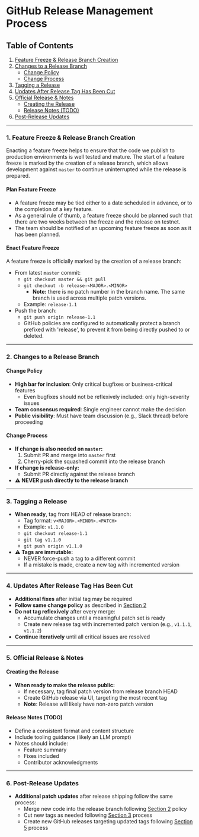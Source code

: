# GitHub Release Management Process

## Table of Contents

1. [Feature Freeze & Release Branch Creation](#1-feature-freeze--release-branch-creation)
2. [Changes to a Release Branch](#2-changes-to-a-release-branch)
   - [Change Policy](#change-policy)
   - [Change Process](#change-process)
3. [Tagging a Release](#3-tagging-a-release)
4. [Updates After Release Tag Has Been Cut](#4-updates-after-release-tag-has-been-cut)
5. [Official Release & Notes](#5-official-release--notes)
   - [Creating the Release](#creating-the-release)
   - [Release Notes (TODO)](#release-notes-todo)
6. [Post-Release Updates](#6-post-release-updates)

---

### 1. **Feature Freeze & Release Branch Creation**

Enacting a feature freeze helps to ensure that the code we publish to production environments is well tested and
mature. The start of a feature freeze is marked by the creation of a release branch, which allows development
against `master` to continue uninterrupted while the release is prepared.

#### Plan Feature Freeze

- A feature freeze may be tied either to a date scheduled in advance, or to the completion of a key feature.
- As a general rule of thumb, a feature freeze should be planned such that there are two weeks between the freeze
and the release on testnet.
- The team should be notified of an upcoming feature freeze as soon as it has been planned.

#### Enact Feature Freeze

A feature freeze is officially marked by the creation of a release branch:

- From latest `master` commit:
  - `git checkout master && git pull`
  - `git checkout -b release-<MAJOR>.<MINOR>`
    - **Note:** there is no patch number in the branch name. The same branch is used across multiple patch versions.
  - Example: `release-1.1`
- Push the branch:
  - `git push origin release-1.1`
  - GitHub policies are configured to automatically protect a branch prefixed with 'release', to prevent it from being
  directly pushed to or deleted.

---

### 2. **Changes to a Release Branch**

#### Change Policy

- **High bar for inclusion**: Only critical bugfixes or business-critical features
    - Even bugfixes should not be reflexively included: only high-severity issues
- **Team consensus required**: Single engineer cannot make the decision
- **Public visibility**: Must have team discussion (e.g., Slack thread) before proceeding

#### Change Process

- **If change is also needed on `master`:**
  1. Submit PR and merge into `master` first
  2. Cherry-pick the squashed commit into the release branch
- **If change is release-only:**
  - Submit PR directly against the release branch
- **⚠️ NEVER push directly to the release branch**

---

### 3. **Tagging a Release**

- **When ready**, tag from HEAD of release branch:
  - Tag format: `v<MAJOR>.<MINOR>.<PATCH>`
  - Example: `v1.1.0`
  - `git checkout release-1.1`
  - `git tag v1.1.0`
  - `git push origin v1.1.0`
- **⚠️ Tags are immutable:**
  - NEVER force-push a tag to a different commit
  - If a mistake is made, create a new tag with incremented version

---

### 4. **Updates After Release Tag Has Been Cut**

- **Additional fixes** after initial tag may be required
- **Follow same change policy** as described in [Section 2](#2-changes-to-a-release-branch)
- **Do not tag reflexively** after every merge:
  - Accumulate changes until a meaningful patch set is ready
  - Create new release tag with incremented patch version (e.g., `v1.1.1`, `v1.1.2`)
- **Continue iteratively** until all critical issues are resolved

---

### 5. **Official Release & Notes**

#### Creating the Release

- **When ready to make the release public:**
  - If necessary, tag final patch version from release branch HEAD
  - Create GitHub release via UI, targeting the most recent tag
  - **Note**: Release will likely have non-zero patch version

#### Release Notes (TODO)

- Define a consistent format and content structure
- Include tooling guidance (likely an LLM prompt)
- Notes should include:
  - Feature summary
  - Fixes included
  - Contributor acknowledgments

---

### 6. **Post-Release Updates**

- **Additional patch updates** after release shipping follow the same process:
  - Merge new code into the release branch following [Section 2](#2-changes-to-a-release-branch) policy
  - Cut new tags as needed following [Section 3](#3-tagging-a-release) process
  - Create new GitHub releases targeting updated tags following [Section 5](#5-official-release--notes) process
